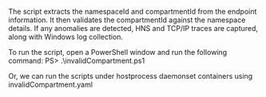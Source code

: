 The script extracts the namespaceId and compartmentId from the endpoint information. It then validates the compartmentId against the namespace details. If any anomalies are detected, HNS and TCP/IP traces are captured, along with Windows log collection.

To run the script, open a PowerShell window and run the following command: 
 PS> .\invalidCompartment.ps1

 Or, we can run the scripts under hostprocess daemonset containers using invalidCompartment.yaml